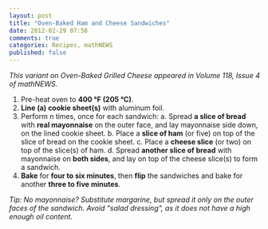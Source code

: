```yaml
---
layout: post
title: "Oven-Baked Ham and Cheese Sandwiches"
date: 2012-02-29 07:58
comments: true
categories: Recipes, mathNEWS
published: false
---
```


_This variant on Oven-Baked Grilled Cheese appeared in Volume 118, Issue 4 of mathNEWS._

1. Pre-heat oven to **400 &deg;F (205 &deg;C)**.
2. **Line (a) cookie sheet(s)** with aluminum foil.
3. Perform n times, once for each sandwich:
   a. Spread **a slice of bread** with **real mayonnaise** on the outer face, and lay mayonnaise side down, on the lined cookie sheet.
   b. Place a **slice of ham** (or five) on top of the slice of bread on the cookie sheet.
   c. Place a **cheese slice** (or two) on top of the slice(s) of ham.
   d. Spread **another slice of bread** with mayonnaise on **both sides**, and lay on top of the cheese slice(s) to form a sandwich.
4. **Bake** for **four to six minutes**, then **flip** the sandwiches and bake for another **three to five minutes**.

_Tip: No mayonnaise? Substitute margarine, but spread it only on the outer faces of the sandwich. Avoid "salad dressing", as it does not have a high enough oil content._

